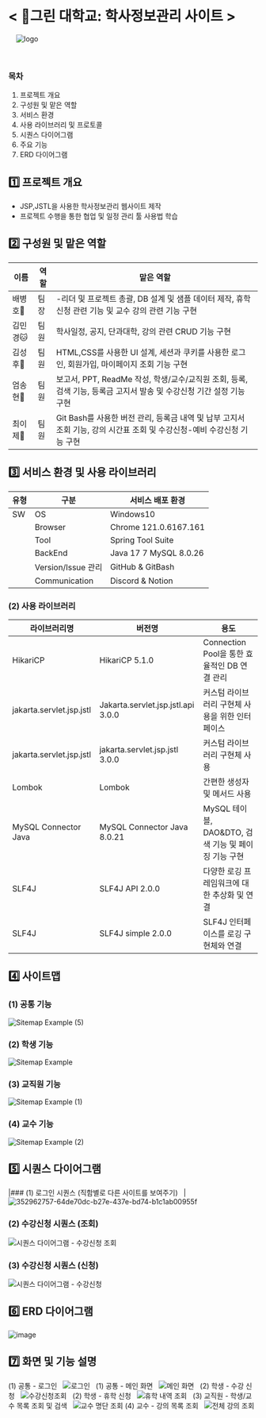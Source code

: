 
# < 🏫그린 대학교: 학사정보관리 사이트 >
&nbsp; 
&nbsp;
![logo](https://github.com/user-attachments/assets/b923df9c-cade-4ea3-896d-0ff97033363e)

&nbsp;
### 목차
1. 프로젝트 개요
2. 구성원 및 맡은 역할
3. 서비스 환경
4. 사용 라이브러리 및 프로토콜
5. 시퀀스 다이어그램
6. 주요 기능
7. ERD 다이어그램
&nbsp; 
## 1️⃣ 프로젝트 개요
* JSP,JSTL을 사용한 학사정보관리 웹사이트 제작
* 프로젝트 수행을 통한 협업 및 일정 관리 툴 사용법 학습
&nbsp; 
## 2️⃣ 구성원 및 맡은 역할
|이름|역할|맡은 역할|
|------|---|---|
|배병호🐸|팀장| -리더 및 프로젝트 총괄, DB 설계 및 샘플 데이터 제작, 휴학신청 관련 기능 및 교수 강의 관련 기능 구현  |
|김민경🐱|팀원| 학사일정, 공지, 단과대학, 강의 관련 CRUD 기능 구현 |
|김성후🐻|팀원| HTML,CSS를 사용한 UI 설계, 세션과 쿠키를 사용한 로그인, 회원가입, 마이페이지 조회 기능 구현 |
|엄송현🐹|팀원| 보고서, PPT, ReadMe 작성, 학생/교수/교직원 조회, 등록, 검색 기능, 등록금 고지서 발송 및 수강신청 기간 설정 기능 구현 |
|최이제🐺|팀원| Git Bash를 사용한 버전 관리, 등록금 내역 및 납부 고지서 조회 기능, 강의 시간표 조회 및 수강신청-예비 수강신청 기능 구현 |
## 3️⃣ 서비스 환경 및 사용 라이브러리
|유형|구분|서비스 배포 환경|
|------|---|---|
|SW|OS| Windows10 |
||Browser| Chrome 121.0.6167.161 |
||Tool| Spring Tool Suite |
||BackEnd| Java 17 7 MySQL 8.0.26 |
||Version/Issue 관리| GitHub & GitBash |
||Communication| Discord & Notion|
### (2) 사용 라이브러리
|라이브러리명|버전명|용도|
|------|---|---|
|HikariCP|HikariCP 5.1.0| Connection Pool을 통한 효율적인 DB 연결 관리 |
|jakarta.servlet.jsp.jstl|Jakarta.servlet.jsp.jstl.api 3.0.0| 커스텀 라이브러리 구현체 사용을 위한 인터페이스 |
|jakarta.servlet.jsp.jstl|jakarta.servlet.jsp.jstl 3.0.0| 커스텀 라이브러리 구현체 사용 |
|Lombok|Lombok| 간편한 생성자 및 메서드 사용 |
|MySQL Connector Java|MySQL Connector Java 8.0.21| MySQL 테이블, DAO&DTO, 검색 기능 및 페이징 기능 구현 |
|SLF4J|SLF4J API 2.0.0| 다양한 로깅 프레임워크에 대한 추상화 및 연결 |커스텀 라이브러리 구현체|
|SLF4J|SLF4J simple 2.0.0| SLF4J 인터페이스를 로깅 구현체와 연결 |커스텀 라이브러리 구현체 사용을 위한 인터페이스|

## 4️⃣ 사이트맵
### (1) 공통 기능
![Sitemap Example (5)](https://github.com/user-attachments/assets/ee100bab-b1d3-42dd-aea2-fd6dffe1291c)

### (2) 학생 기능
![Sitemap Example](https://github.com/user-attachments/assets/25a5cc2a-b4d2-4d7f-ba09-0bd06e2d6f76)

### (3) 교직원 기능
![Sitemap Example (1)](https://github.com/user-attachments/assets/c54f478e-654a-4b04-bea0-0075a486a850)

### (4) 교수 기능
![Sitemap Example (2)](https://github.com/user-attachments/assets/67040582-2b99-43c6-97f3-2a09708628be)


## 5️⃣ 시퀀스 다이어그램
|### (1) 로그인 시퀀스 (직함별로 다른 사이트를 보여주기) &nbsp;
|![352962757-64de70dc-b27e-437e-bd74-b1c1ab00955f](https://github.com/user-attachments/assets/e110ed64-c948-4191-8a9d-6e8f626b8cfa) &nbsp;
### (2) 수강신청 시퀀스 (조회) &nbsp;
![시퀀스 다이어그램 - 수강신청 조회](https://github.com/user-attachments/assets/0a205c41-6601-4adf-b2c5-8ea595a36ada) &nbsp;
### (3) 수강신청 시퀀스 (신청) &nbsp;
![시퀀스 다이어그램 - 수강신청](https://github.com/user-attachments/assets/66cf7af1-4c5a-4536-ba82-0e03c6963d69) &nbsp;
## 6️⃣ ERD 다이어그램 &nbsp;
![image](https://github.com/user-attachments/assets/c5fbc0f5-5a6a-41f2-bf96-e0d49d4ceb34) &nbsp;
## 7️⃣ 화면 및 기능 설명 
(1) 공통 - 로그인 &nbsp;
![로그인](https://github.com/user-attachments/assets/bf23b481-f332-4d10-a428-905937ec026c) &nbsp;
(1) 공통 - 메인 화면 &nbsp;
![메인 화면](https://github.com/user-attachments/assets/d38c4d53-ff37-4873-8585-d330cacfa2a4) &nbsp;
(2) 학생 - 수강 신청 &nbsp;
![수강신청조회](https://github.com/user-attachments/assets/869f4344-1d31-4d52-9814-7b4a413f17c4) &nbsp;
(2) 학생 - 휴학 신청  &nbsp;
![휴학 내역 조회](https://github.com/user-attachments/assets/7254cc85-4e67-4bbc-9b7c-f83ebf46305b) &nbsp;
(3) 교직원 - 학생/교수 목록 조회 및 검색  &nbsp;
![교수 명단 조회](https://github.com/user-attachments/assets/8f76c05c-d5e3-492c-9776-86c1d3d5696a)
(4) 교수 - 강의 목록 조회  &nbsp;
![전체 강의 조회](https://github.com/user-attachments/assets/7727d170-d178-4302-8899-02a619d8062b)

